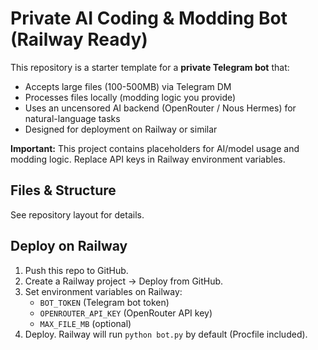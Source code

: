 # Private AI Coding & Modding Bot (Railway Ready)

This repository is a starter template for a **private Telegram bot** that:
- Accepts large files (100-500MB) via Telegram DM
- Processes files locally (modding logic you provide)
- Uses an uncensored AI backend (OpenRouter / Nous Hermes) for natural-language tasks
- Designed for deployment on Railway or similar

**Important:** This project contains placeholders for AI/model usage and modding logic. Replace API keys in Railway environment variables.

## Files & Structure
See repository layout for details.

## Deploy on Railway
1. Push this repo to GitHub.
2. Create a Railway project -> Deploy from GitHub.
3. Set environment variables on Railway:
   - `BOT_TOKEN` (Telegram bot token)
   - `OPENROUTER_API_KEY` (OpenRouter API key)
   - `MAX_FILE_MB` (optional)
4. Deploy. Railway will run `python bot.py` by default (Procfile included).

